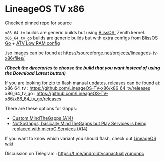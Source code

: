 # LineageOS TV x86

Checked pinned repo for source

`x86_64_tv` builds are generic builds but using [BlissOS'](https://blissos.org/) Zenith kernel. <br>
`x86_64_tv_go` builds are generic builds but with extra configs from [BlissOS Go](https://blissos.org/) + [ATV Low RAM config](https://cs.android.com/android/platform/superproject/main/+/main:device/google/atv/products/atv_lowram_defaults.mk)

.iso images can be found at https://sourceforge.net/projects/lineageos-tv-x86/files/

_**(Check the directories to choose the build that you want instead of using the Download Latest button)**_

If you are looking for zip to flash manual updates, releases can be found at:<br>
x86_64_tv : https://github.com/LineageOS-TV-x86/x86_64_tv/releases <br>
x86_64_tv_go : https://github.com/LineageOS-TV-x86/x86_64_tv_go/releases

There are these options for Gapps:
- [Custom MindTheGapps (A14)](https://github.com/supremegamers/MTG-14.0.0-x86_64-ATV)
- [NotSoGapps, basically MindTheGapps but Play Services is being replaced with microG Services (A14)](https://github.com/supremegamers/NSG-14.0.0-x86_64-ATV)

If you want to know which variant you should flash, check out [LineageOS wiki](https://wiki.lineageos.org/gapps/#android-tv-only-gapps-variants)

Discussion on Telegram : https://t.me/androidtvcanactuallyrunonpc
